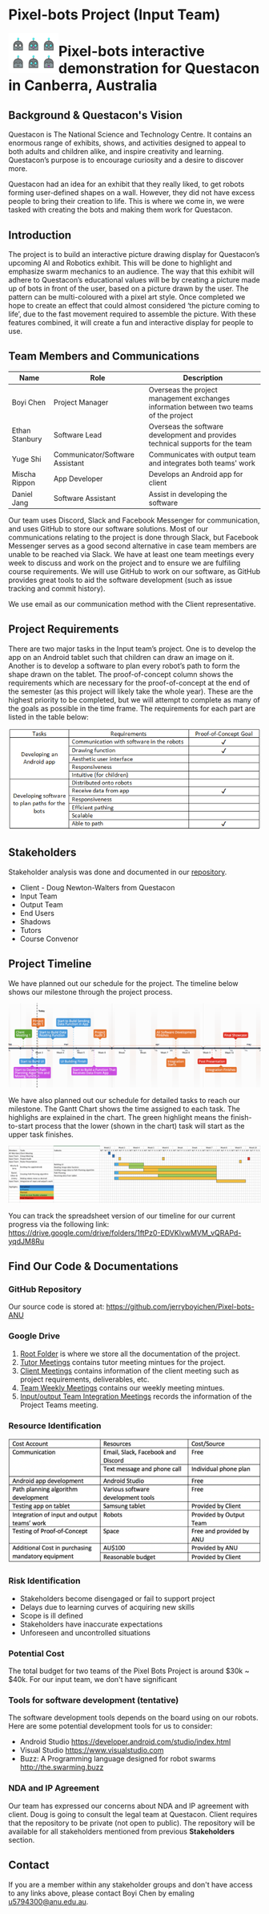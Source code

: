# Pixel-bots Project (Input Team)
<img src="images/logo.png" width="100" height="80" align="left">

# Pixel-bots interactive demonstration for Questacon in Canberra, Australia


## Background & Questacon's Vision
Questacon is The National Science and Technology Centre. It contains an enormous range of exhibits, shows, and activities designed to appeal to both adults and children alike, and inspire creativity and learning. Questacon’s purpose is to encourage curiosity and a desire to discover more. 

Questacon had an idea for an exhibit that they really liked, to get robots forming user-defined shapes on a wall. However, they did not have excess people to bring their creation to life. This is where we come in, we were tasked with creating the bots and making them work for Questacon.


## Introduction
The project is to build an interactive picture drawing display for Questacon’s upcoming AI and Robotics exhibit. This will be done to highlight and emphasize swarm mechanics to an audience. The way that this exhibit will adhere to Questacon’s educational values will be by creating a picture made up of bots in front of the user, based on a picture drawn by the user. The pattern can be multi-coloured with a pixel art style. Once completed we hope to create an effect that could almost considered ‘the picture coming to life’, due to the fast movement required to assemble the picture. With these features combined, it will create a fun and interactive display for people to use. 

## Team Members and Communications
| Name       |       Role     | Description  |
| ---------------|-------------| --------------|
| Boyi Chen     |Project Manager  | Overseas the project management exchanges information between two teams of the project |
| Ethan Stanbury      | Software Lead     |Overseas the software development and provides technical supports for the team|
| Yuge Shi| Communicator/Software Assistant    | Communicates with output team and integrates both teams' work|
|Mischa Rippon|App Developer| Develops an Android app for client| 
|Daniel Jang| Software Assistant| Assist in developing the software|


Our team uses Discord, Slack and Facebook Messenger for communication, and uses GitHub to store our software solutions. Most of our communications relating to the project is done through Slack, but Facebook Messenger serves as a good second alternative in case team members are unable to be reached via Slack. We have at least one team meetings every week to discuss and work on the project and to ensure we are fulfiling course requirements. We will use GitHub to work on our software, as GitHub provides great tools to aid the software development (such as issue tracking and commit history).

We use email as our communication method with the Client representative.



## Project Requirements
There are two major tasks in the Input team’s project. One is to develop the app on an Android tablet such that children can draw an image on it. Another is to develop a software to plan every robot’s path to form the shape drawn on the tablet. 
The proof-of-concept column shows the requirements which are necessary for the proof-of-concept at the end of the semester (as this project will likely take the whole year). These are the highest priority to be completed, but we will attempt to complete as many of the goals as possible in the time frame.
The requirements for each part are listed in the table below:

<p align='center'><img src ="images/requirements_table.png"/></p>


## Stakeholders
Stakeholder analysis was done and documented in our [repository](https://drive.google.com/drive/folders/1vXUeWAJI2woFL61KtNDHRchhf66X0r6w?usp=sharing).

* Client - Doug Newton-Walters from Questacon
* Input Team
* Output Team
* End Users
* Shadows
* Tutors
* Course Convenor

## Project Timeline
We have planned out our schedule for the project. The timeline below shows our milestone through the project process.

<p aligh='center'><img src='images/milestone.png'/></p>

We have also planned out our schedule for detailed tasks to reach our milestone. The Gantt Chart shows the time assigned to each task. The highlighs are explained in the chart. The green highlight means the finish-to-start process that the lower (shown in the chart) task will start as the upper task finishes.
<p align='center'><img src ="images/timeline.png"/></p>

You can track the spreadsheet version of our timeline for our current progress via the following link:
https://drive.google.com/drive/folders/1ftPz0-EDVKlvwMVM_vQRAPd-yqdJM8Ru


## Find Our Code & Documentations
### GitHub Repository 
Our source code is stored at: 
https://github.com/jerryboyichen/Pixel-bots-ANU

### Google Drive
1. [Root Folder](https://drive.google.com/open?id=1JHoB5Bd2yHia9Jg5V82wV7BwvhNvdjXE) is where we store all the documentation of the project.
2. [Tutor Meetings](https://drive.google.com/drive/folders/1QgvB4En2anAMBNLpiJ6aV1oIa1cbZK3A?usp=sharing) contains tutor meeting mintues for the project.
3. [Client Meetings](https://drive.google.com/open?id=1xPIl5xHOdwIqY9ny28ZxOdskIVeK-5FL) contains information of the client meeting such as project requirements, deliverables, etc.
4. [Team Weekly Meetings](https://drive.google.com/open?id=1QMasybzRh-uwbFAWl5xqPoCUiwzv2rZ8) contains our weekly meeting mintues. 
5. [Input/output Team Integration Meetings](https://drive.google.com/open?id=17hAL3vyZUWkxl5sNfAlr0Oqf4uwvtK87) records the information of the Project Teams meeting.

### Resource Identification
<p align='center'><img src ="images/Resource Identification.png"/></p>

### Risk Identification
* Stakeholders become disengaged or fail to support project 
* Delays due to learning curves of acquiring new skills
* Scope is ill defined
* Stakeholders have inaccurate expectations
* Unforeseen and uncontrolled situations

### Potential Cost
The total budget for two teams of the Pixel Bots Project is around $30k ~ $40k. For our input team, we don't have significant 

### Tools for software development (tentative)
The software development tools depends on the board using on our robots. Here are some potential development tools for us to consider:

* Android Studio <https://developer.android.com/studio/index.html>
* Visual Studio <https://www.visualstudio.com>
* Buzz: A Programming language designed for robot swarms <http://the.swarming.buzz>


### NDA and IP Agreement
Our team has expressed our concerns about NDA and IP agreement with client. Doug is going to consult the legal team at Questacon. 
Client requires that the repository to be private (not open to public). The repository will be available for all stakeholders mentioned from previous **Stakeholders** section. 

## Contact
If you are a member within any stakeholder groups and don't have access to any links above, please contact Boyi Chen by emaling  u5794300@anu.edu.au.







